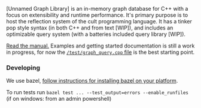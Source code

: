 [Unnamed Graph Library] is an in-memory graph database for C++ with a focus on extensibility and runtime performance. It's primary purpose is to host the reflection system of the cult programming language. It has a tinker pop style syntax (in both C++ and from text [WIP]), and includes an optimizable query system (with a batteries included query library [WIP]).

[Read the manual.](MANUAL.md) Examples and getting started documentation is still a work in progress, for now the [`/test/graph_query.cpp` file](/test/graph_query.cpp) is the best starting point.

### Developing

We use bazel, [follow instructions for installing bazel on your platform](https://docs.bazel.build/versions/master/install.html).

To run tests run `bazel test ... --test_output=errors --enable_runfiles` (if on windows: from an admin powershell)
